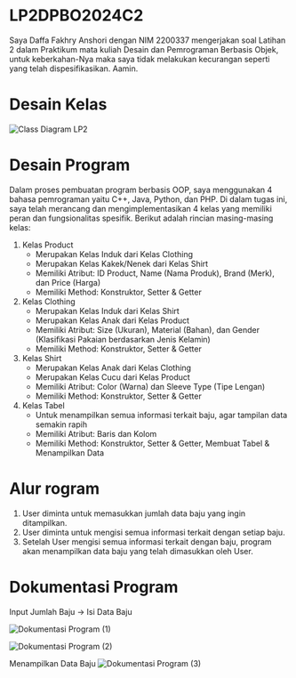 # LP2DPBO2024C2

Saya Daffa Fakhry Anshori dengan NIM 2200337 mengerjakan soal Latihan 2 dalam Praktikum mata kuliah Desain dan Pemrograman Berbasis Objek, untuk keberkahan-Nya maka saya tidak melakukan kecurangan seperti yang telah dispesifikasikan. Aamin.

# Desain Kelas
![Class Diagram LP2](https://github.com/daffahag123/LP2DPBO2024C2/assets/135239333/7356d10a-9a13-4311-b621-fd15902251a0)

# Desain Program
Dalam proses pembuatan program berbasis OOP, saya menggunakan 4 bahasa pemrograman yaitu C++, Java, Python, dan PHP. Di dalam tugas ini, saya telah merancang dan 
mengimplementasikan 4 kelas yang memiliki peran dan fungsionalitas spesifik. Berikut adalah rincian masing-masing kelas:
1. Kelas Product
   - Merupakan Kelas Induk dari Kelas Clothing
   - Merupakan Kelas Kakek/Nenek dari Kelas Shirt
   - Memiliki Atribut: ID Product, Name (Nama Produk), Brand (Merk), dan Price (Harga)
   - Memiliki Method: Konstruktor, Setter & Getter 
2. Kelas Clothing
   - Merupakan Kelas Induk dari Kelas Shirt
   - Merupakan Kelas Anak dari Kelas Product
   - Memiliki Atribut: Size (Ukuran), Material (Bahan), dan Gender (Klasifikasi Pakaian berdasarkan Jenis Kelamin)
   - Memiliki Method: Konstruktor, Setter & Getter
3. Kelas Shirt
   - Merupakan Kelas Anak dari Kelas Clothing
   - Merupakan Kelas Cucu dari Kelas Product
   - Memiliki Atribut: Color (Warna) dan Sleeve Type (Tipe Lengan)
   - Memiliki Method: Konstruktor, Setter & Getter
4. Kelas Tabel
   - Untuk menampilkan semua informasi terkait baju, agar tampilan data semakin rapih
   - Memiliki Atribut: Baris dan Kolom
   - Memiliki Method: Konstruktor, Setter & Getter, Membuat Tabel & Menampilkan Data

# Alur rogram
1. User diminta untuk memasukkan jumlah data baju yang ingin ditampilkan.
2. User diminta untuk mengisi semua informasi terkait dengan setiap baju.
3. Setelah User mengisi semua informasi terkait dengan baju, program akan menampilkan data baju yang telah dimasukkan oleh User.

# Dokumentasi Program
Input Jumlah Baju -> Isi Data Baju

![Dokumentasi Program (1)](https://github.com/daffahag123/LP2DPBO2024C2/assets/135239333/a0b7be77-bdc5-43dd-a239-868587146979)

![Dokumentasi Program (2)](https://github.com/daffahag123/LP2DPBO2024C2/assets/135239333/675bc66c-2465-4a2b-89e0-3325f2e06912)

Menampilkan Data Baju
![Dokumentasi Program (3)](https://github.com/daffahag123/LP2DPBO2024C2/assets/135239333/e91a0f48-8cee-49db-866b-5fe6165ff778)



